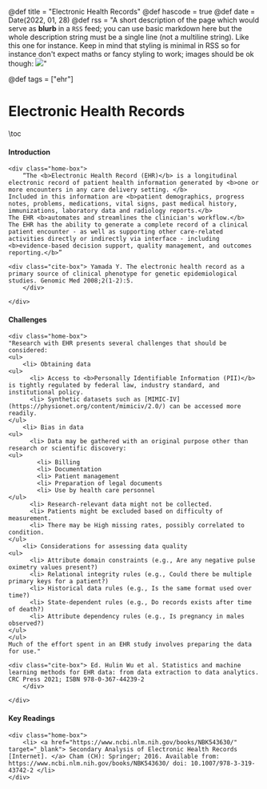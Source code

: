 @def title = "Electronic Health Records"
@def hascode = true
@def date = Date(2022, 01, 28)
@def rss = "A short description of the page which would serve as **blurb** in a `RSS` feed; you can use basic markdown here but the whole description string must be a single line (not a multiline string). Like this one for instance. Keep in mind that styling is minimal in RSS so for instance don't expect maths or fancy styling to work; images should be ok though: ![](https://upload.wikimedia.org/wikipedia/en/3/32/Rick_and_Morty_opening_credits.jpeg)"

@def tags = ["ehr"]

# Electronic Health Records

\toc

#### Introduction

~~~ 
<div class="home-box">
    “The <b>Electronic Health Record (EHR)</b> is a longitudinal electronic record of patient health information generated by <b>one or more encounters in any care delivery setting. </b>
Included in this information are <b>patient demographics, progress notes, problems, medications, vital signs, past medical history, immunizations, laboratory data and radiology reports.</b>
The EHR <b>automates and streamlines the clinician's workflow.</b>
The EHR has the ability to generate a complete record of a clinical patient encounter - as well as supporting other care-related activities directly or indirectly via interface - including <b>evidence-based decision support, quality management, and outcomes reporting.</b>”

<div class="cite-box"> Yamada Y. The electronic health record as a primary source of clinical phenotype for genetic epidemiological studies. Genomic Med 2008;2(1-2):5.
    </div>

</div> 
~~~ 

#### Challenges

~~~ 
<div class="home-box">
"Research with EHR presents several challenges that should be considered: 
<ul>
    <li> Obtaining data
<ul>
      <li> Access to <b>Personally Identifiable Information (PII)</b> is tightly regulated by federal law, industry standard, and institutional policy.
      <li> Synthetic datasets such as [MIMIC-IV](https://physionet.org/content/mimiciv/2.0/) can be accessed more readily.
</ul>
    <li> Bias in data
<ul>
      <li> Data may be gathered with an original purpose other than research or scientific discovery:
<ul>
        <li> Billing
        <li> Documentation
        <li> Patient management
        <li> Preparation of legal documents
        <li> Use by health care personnel
</ul>
      <li> Research-relevant data might not be collected.
      <li> Patients might be excluded based on difficulty of measurement.
      <li> There may be High missing rates, possibly correlated to condition.
</ul>
    <li> Considerations for assessing data quality
<ul>
      <li> Attribute domain constraints (e.g., Are any negative pulse oximetry values present?)
      <li> Relational integrity rules (e.g., Could there be multiple primary keys for a patient?)
      <li> Historical data rules (e.g., Is the same format used over time?)
      <li> State-dependent rules (e.g., Do records exists after time of death?)
      <li> Attribute dependency rules (e.g., Is pregnancy in males observed?)
</ul>
</ul>
Much of the effort spent in an EHR study involves preparing the data for use."

<div class="cite-box"> Ed. Hulin Wu et al. Statistics and machine learning methods for EHR data: from data extraction to data analytics. CRC Press 2021; ISBN 978-0-367-44239-2
    </div>

</div> 
~~~ 


#### Key Readings

~~~ 
<div class="home-box">
    <li> <a href="https://www.ncbi.nlm.nih.gov/books/NBK543630/" target="_blank"> Secondary Analysis of Electronic Health Records [Internet]. </a> Cham (CH): Springer; 2016. Available from: https://www.ncbi.nlm.nih.gov/books/NBK543630/ doi: 10.1007/978-3-319-43742-2 </li>
</div> 
~~~ 
